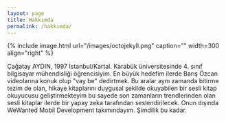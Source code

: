 ```yaml
---
layout: page
title: Hakkımda
permalink: /hakkımda/
---
```


{% include image.html url="/images/octojekyll.png" caption="" width=300 align="right" %}

Çağatay AYDIN, 1997 İstanbul/Kartal. Karabük üniversitesinde 4. sınıf bilgisayar mühendisliği öğrencisiyim. En büyük hedefim ilerde Barış Özcan videolarına konuk olup "vay be" dedirtmek. Bu aralar aynı zamanda bitirme tezim de olan, hikaye kitaplarını duygusal şekilde okuyabilen bir sesli kitap okuyucusu geliştirmekteyim bu sayede son zamanların trendlerinden olan sesli kitaplar ilerde bir yapay zeka tarafından seslendirilecek. Onun dışında WeWanted Mobil Development takımındayım. Şimdilik bu kadar.

